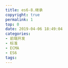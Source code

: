 ```yaml
---
title: es6-8.继承
copyright: true
permalink: 1
top: 0
date: 2019-04-06 18:49:04
categories:
- 前端开发
- 标准
- ECMA
- ES6
tags:
---
```

